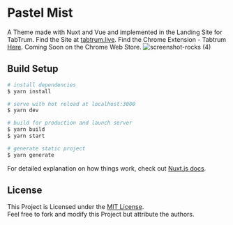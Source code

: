 # Pastel Mist 
A Theme made with Nuxt and Vue and implemented in the Landing Site for TabTrum. Find the Site at <a href='https://tabtrum.live'>tabtrum.live</a>.
Find the Chrome Extension - Tabtrum <a href='https://github.com/GeekBoySupreme/TabTrum'>Here</a>. Coming Soon on the Chrome Web Store.
![screenshot-rocks (4)](https://user-images.githubusercontent.com/15321738/88685044-298e5900-d113-11ea-9856-a76dd93d8109.png)


## Build Setup

```bash
# install dependencies
$ yarn install

# serve with hot reload at localhost:3000
$ yarn dev

# build for production and launch server
$ yarn build
$ yarn start

# generate static project
$ yarn generate
```

For detailed explanation on how things work, check out [Nuxt.js docs](https://nuxtjs.org).

## License
This Project is Licensed under the <a href='https://opensource.org/licenses/MIT'>MIT License</a>.<br/>
Feel free to fork and modify this Project but attribute the authors.
